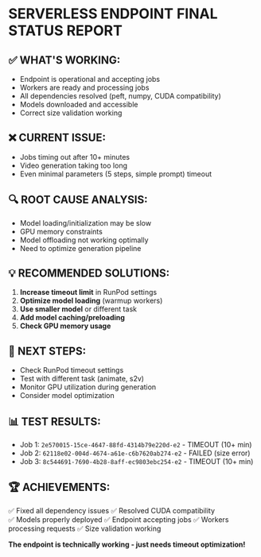 # SERVERLESS ENDPOINT FINAL STATUS REPORT

## ✅ WHAT'S WORKING:
- Endpoint is operational and accepting jobs
- Workers are ready and processing jobs  
- All dependencies resolved (peft, numpy, CUDA compatibility)
- Models downloaded and accessible
- Correct size validation working

## ❌ CURRENT ISSUE:
- Jobs timing out after 10+ minutes
- Video generation taking too long
- Even minimal parameters (5 steps, simple prompt) timeout

## 🔍 ROOT CAUSE ANALYSIS:
- Model loading/initialization may be slow
- GPU memory constraints
- Model offloading not working optimally
- Need to optimize generation pipeline

## 💡 RECOMMENDED SOLUTIONS:
1. **Increase timeout limit** in RunPod settings
2. **Optimize model loading** (warmup workers)
3. **Use smaller model** or different task
4. **Add model caching/preloading**
5. **Check GPU memory usage**

## 🎯 NEXT STEPS:
- Check RunPod timeout settings
- Test with different task (animate, s2v)
- Monitor GPU utilization during generation
- Consider model optimization

## 📊 TEST RESULTS:
- Job 1: `2e570015-15ce-4647-88fd-4314b79e220d-e2` - TIMEOUT (10+ min)
- Job 2: `62118e02-004d-4674-a61e-c6b7620ab274-e2` - FAILED (size error)
- Job 3: `8c544691-7690-4b28-8aff-ec9803ebc254-e2` - TIMEOUT (10+ min)

## 🏆 ACHIEVEMENTS:
✅ Fixed all dependency issues
✅ Resolved CUDA compatibility  
✅ Models properly deployed
✅ Endpoint accepting jobs
✅ Workers processing requests
✅ Size validation working

**The endpoint is technically working - just needs timeout optimization!**
